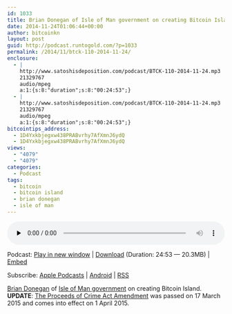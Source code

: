 ```yaml
---
id: 1033
title: Brian Donegan of Isle of Man government on creating Bitcoin Island
date: 2014-11-24T01:06:44+00:00
author: bitcoinkn
layout: post
guid: http://podcast.runtogold.com/?p=1033
permalink: /2014/11/btck-110-2014-11-24/
enclosure:
  - |
    http://www.satoshisdeposition.com/podcast/BTCK-110-2014-11-24.mp3
    21329767
    audio/mpeg
    a:1:{s:8:"duration";s:8:"00:24:53";}
  - |
    http://www.satoshisdeposition.com/podcast/BTCK-110-2014-11-24.mp3
    21329767
    audio/mpeg
    a:1:{s:8:"duration";s:8:"00:24:53";}
bitcointips_address:
  - 1D4Yxkbjegxw438PRABvrhy7AfXmnJ6ydQ
  - 1D4Yxkbjegxw438PRABvrhy7AfXmnJ6ydQ
views:
  - "4079"
  - "4079"
categories:
  - Podcast
tags:
  - bitcoin
  - bitcoin island
  - brian donegan
  - isle of man
---
```

<!--powerpress_player-->

<div class="powerpress_player" id="powerpress_player_5702">
  <audio class="wp-audio-shortcode" id="audio-1033-113" preload="none" style="width: 100%;" controls="controls"><source type="audio/mpeg" src="http://media.blubrry.com/bitcoinruntogold/p/www.satoshisdeposition.com/podcast/BTCK-110-2014-11-24.mp3?_=113" /><a href="http://media.blubrry.com/bitcoinruntogold/p/www.satoshisdeposition.com/podcast/BTCK-110-2014-11-24.mp3">http://media.blubrry.com/bitcoinruntogold/p/www.satoshisdeposition.com/podcast/BTCK-110-2014-11-24.mp3</a></audio>
</div>

<p class="powerpress_links powerpress_links_mp3">
  Podcast: <a href="http://media.blubrry.com/bitcoinruntogold/p/www.satoshisdeposition.com/podcast/BTCK-110-2014-11-24.mp3" class="powerpress_link_pinw" target="_blank" title="Play in new window" onclick="return powerpress_pinw('https://www.bitcoin.kn/?powerpress_pinw=1033-podcast');" rel="nofollow">Play in new window</a> | <a href="http://media.blubrry.com/bitcoinruntogold/s/www.satoshisdeposition.com/podcast/BTCK-110-2014-11-24.mp3" class="powerpress_link_d" title="Download" rel="nofollow" download="BTCK-110-2014-11-24.mp3">Download</a> (Duration: 24:53 &#8212; 20.3MB) | <a href="#" class="powerpress_link_e" title="Embed" onclick="return powerpress_show_embed('1033-podcast');" rel="nofollow">Embed</a>
</p>

<p class="powerpress_embed_box" id="powerpress_embed_1033-podcast" style="display: none;">
  <input id="powerpress_embed_1033-podcast_t" type="text" value="<iframe width=&quot;320&quot; height=&quot;30&quot; src=&quot;https://www.bitcoin.kn/?powerpress_embed=1033-podcast&amp;powerpress_player=mediaelement-audio&quot; frameborder=&quot;0&quot; scrolling=&quot;no&quot;></iframe>" onclick="javascript: this.select();" onfocus="javascript: this.select();" style="width: 70%;" readOnly />
</p>

<p class="powerpress_links powerpress_subscribe_links">
  Subscribe: <a href="https://itunes.apple.com/WebObjects/MZStore.woa/wa/viewPodcast?id=301670981&mt=2&ls=1#episodeGuid=http%3A%2F%2Fpodcast.runtogold.com%2F%3Fp%3D1033" class="powerpress_link_subscribe powerpress_link_subscribe_itunes" title="Subscribe on Apple Podcasts" rel="nofollow">Apple Podcasts</a> | <a href="https://subscribeonandroid.com/www.bitcoin.kn/feed/podcast/" class="powerpress_link_subscribe powerpress_link_subscribe_android" title="Subscribe on Android" rel="nofollow">Android</a> | <a href="https://www.bitcoin.kn/feed/podcast/" class="powerpress_link_subscribe powerpress_link_subscribe_rss" title="Subscribe via RSS" rel="nofollow">RSS</a>
</p>

<a title="brian donegan" href="http://www.whereyoucan.com/Sector/Digital-Currency.aspx" target="_blank">Brian Donegan</a> of <a title="isle of man" href="http://www.whereyoucan.im" target="_blank">Isle of Man government</a> on creating Bitcoin Island. **UPDATE**: [The Proceeds of Crime Act Amendment](http://podcast.runtogold.com/files/proceeds-of-crime-act-isle-of-man-bitcoin.pdf "proceeds of crime act isle of man") was passed on 17 March 2015 and comes into effect on 1 April 2015.
